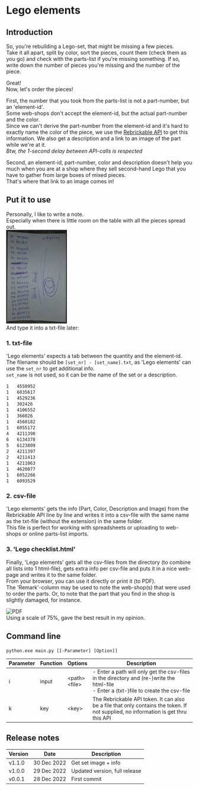 # Lego elements

## Introduction

So, you're rebuilding a Lego-set, that might be missing a few pieces.  
Take it all apart, split by color, sort the pieces,
count them (check them as you go) and check with the parts-list if you're missing something.
If so, write down the number of pieces you're missing and the number of the piece.

Great!  
Now, let's order the pieces!

First, the number that you took from the parts-list is not a part-number, but an 'element-id'.  
Some web-shops don't accept the element-id, but the actual part-number and the color.  
Since we can't derive the part-number from the element-id and it's hard to exactly name the color of the piece, 
we use the [Rebrickable API](https://rebrickable.com/api/) to get this information.
We also get a description and a link to an image of the part while we're at it.  
*Btw, the 1-second delay between API-calls is respected*

Second, an element-id, part-number, color and description doesn't help you much when you are at a shop where they sell second-hand Lego that you have to gather from large boxes of mixed pieces.  
That's where that link to an image comes in!

## Put it to use

Personally, I like to write a note.  
Especially when there is little room on the table with all the pieces spread out.  
![Note](https://github.com/smaxer3d/LegoElements/blob/master/img/note.png)  
And type it into a txt-file later:

### 1. txt-file
  
'Lego elements' expects a tab between the quantity and the element-id.  
The filename should be ```[set_nr] - [set_name].txt```, as 'Lego elements' can use the ```set_nr``` to get additional info.  
```set_name``` is not used, so it can be the name of the set or a description.
```
1	4558952
1	6035617
1	4529236
1	302426
1	4106552
1	366026
1	4560182
1	6055172
4	4211398
6	6134378
5	6123809
2	4211397
2	4211413
1	4211063
1	4620077
1	6052266
1	6093529
```
### 2. csv-file

'Lego elements' gets the info (Part, Color, Description and Image) from the Rebrickable API line by line and
writes it into a csv-file with the same name as the txt-file (without the extension) in the same folder.  
This file is perfect for working with spreadsheets or uploading to web-shops or online parts-list imports.

### 3. 'Lego checklist.html'

Finally, 'Lego elements' gets all the csv-files from the directory (to combine all lists into 1 html-file),
gets extra info per csv-file and puts it in a nice web-page and writes it to the same folder.  
From your browser, you can use it directly or print it (to PDF).  
The 'Remark'-column may be used to note the web-shop(s) that were used to order the parts.
Or, to note that the part that you find in the shop is slightly damaged, for instance.

![PDF](https://github.com/smaxer3d/LegoElements/blob/master/img/pdf.png)  
Using a scale of 75%, gave the best result in my opinion.

## Command line

```
python.exe main.py [[-Parameter] [Option]]
```
| Parameter | Function | Options            | Description                                                                                                                              |
|-----------|----------|--------------------|------------------------------------------------------------------------------------------------------------------------------------------|
| i         | input    | \<path><br>\<file> | - Enter a path will only get the csv-files in the directory and (re-)write the html-file<br/>- Enter a (txt-)file to create the csv-file |
| k         | key      | \<key>             | The Rebrickable API token. It can also be a file that only contains the token. If not supplied, no information is get thru this API      |

## Release notes

| Version | Date        | Description                   |
|---------|-------------|-------------------------------|
| v1.1.0  | 30 Dec 2022 | Get set image + info          |
| v1.0.0  | 29 Dec 2022 | Updated version, full release |
| v0.0.1  | 28 Dec 2022 | First commit                  |
